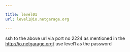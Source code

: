```yaml
---

title: level01
url: level1@io.netgarage.org

---
```


ssh to the above url via port no 2224 as mentioned in the http://io.netgarage.org/
use level1 as the password 
